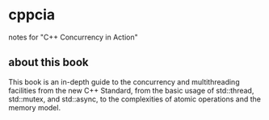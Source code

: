 # cppcia
notes for "C++ Concurrency in Action"

## about this book
This book is an in-depth guide to the concurrency and multithreading facilities from the new C++ Standard, from the basic usage of std::thread, std::mutex, and std::async, to the complexities of atomic operations and the memory model.
